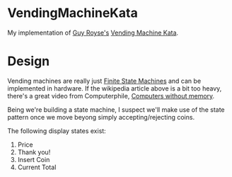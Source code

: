 # VendingMachineKata

My implementation of [Guy Royse's][1] [Vending Machine Kata][2].

  [1]:https://github.com/guyroyse
  [2]:https://github.com/guyroyse/vending-machine-kata

# Design

Vending machines are really just [Finite State Machines][3] and can be implemented in hardware. If the wikipedia article above is a bit too heavy, there's a great video from Computerphile, [Computers without memory][4].

Being we're building a state machine, I suspect we'll make use of the state pattern once we move beyong simply accepting/rejecting coins.

  [3]:https://en.wikipedia.org/wiki/Finite-state_machine
  [4]:https://www.youtube.com/watch?v=vhiiia1_hC4

The following display states exist:
 1. Price
 2. Thank you!
 3. Insert Coin
 4. Current Total